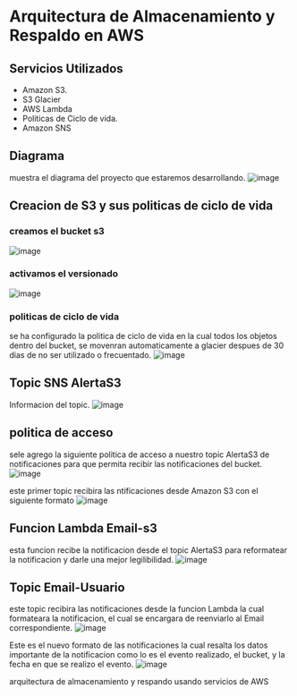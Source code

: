 # Arquitectura de Almacenamiento y Respaldo en AWS

## Servicios Utilizados 
- Amazon S3.
- S3 Glacier
- AWS Lambda
- Politicas de Ciclo de vida.
- Amazon SNS

## Diagrama
muestra el diagrama del proyecto que estaremos desarrollando.
![image](https://github.com/user-attachments/assets/4055d1d1-0c0a-40e9-b60a-1c8193d2257a)


## Creacion de S3 y sus politicas de ciclo de vida

### creamos el bucket s3
![image](https://github.com/user-attachments/assets/77553df0-aa9d-441e-9700-507b99f6a09c)

### activamos el versionado 
![image](https://github.com/user-attachments/assets/25ed1a95-37b5-4550-85fa-7e051bbae4fd)

### politicas de ciclo de vida
se ha configurado la politica de ciclo de vida en la cual todos los objetos dentro del bucket, se movenran automaticamente a glacier despues de 30 dias de no ser utilizado o frecuentado.
![image](https://github.com/user-attachments/assets/25bfdaf8-fdf1-4239-aa0b-91b21a163bab)

## Topic SNS AlertaS3
Informacion del topic.
![image](https://github.com/user-attachments/assets/a40ce992-98a2-4b1a-a1f4-99c2bc9a05d9)

## politica de acceso
sele agrego la siguiente politica de acceso a nuestro topic AlertaS3 de notificaciones para que permita recibir las notificaciones del bucket.
![image](https://github.com/user-attachments/assets/25adca50-e292-49cd-be63-a64fa4526e37)

este primer topic recibira las ntificaciones desde Amazon S3 con el siguiente formato
![image](https://github.com/user-attachments/assets/9797a101-7d2a-4888-88a1-1113836389bd)

## Funcion Lambda Email-s3
esta funcion recibe la notificacion desde el topic AlertaS3 para reformatear la notificacion y darle una mejor legilibilidad.
![image](https://github.com/user-attachments/assets/bd05b6ed-aa73-4343-9316-2f0b469d51f9)

## Topic Email-Usuario
este topic recibira las notificaciones desde la funcion Lambda la cual formateara la notificacion, el cual se encargara de reenviarlo al Email correspondiente.
![image](https://github.com/user-attachments/assets/21691cba-263c-4ecc-81db-a3410dc39a44)

Este es el nuevo formato de las notificaciones la cual resalta los datos importante de la notificacion como lo es el evento realizado, el bucket, y la fecha en que se realizo el evento.
![image](https://github.com/user-attachments/assets/f8a62186-e43d-4b53-acdd-58a905c198a3)








arquitectura de almacenamiento y respando usando servicios de AWS
